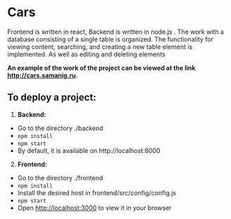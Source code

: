 # Cars

Frontend is written in react, Backend is written in node.js . The work with a database consisting of a single table is organized. The functionality for viewing content, searching, and creating a new table element is implemented. As well as editing and deleting elements

**An example of the work of the project can be viewed at the link http://cars.samanig.ru.**

## To deploy a project:

1. **Backend:**
- Go to the directory ./backend
- ```npm install```
- ```npm start```
- By default, it is available on http://localhost:8000

2. **Frontend:**
- Go to the directory ./frontend
- ```npm install```
- Install the desired host in frontend/src/config/config.js
- ```npm start```
- Open [http://localhost:3000](http://localhost:3000) to view it in your browser